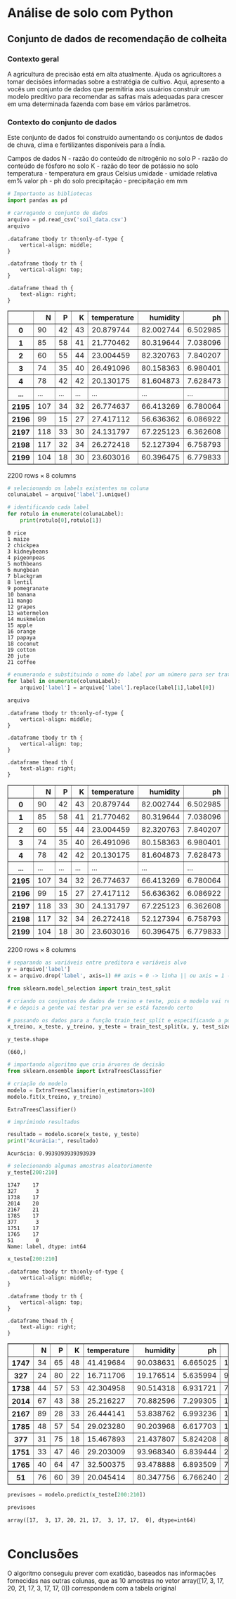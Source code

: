 <h1>Análise de solo com Python</h1>
<h2>Conjunto de dados de recomendação de colheita</h2>
<h3>Contexto geral</h3>
A agricultura de precisão está em alta atualmente. Ajuda os agricultores a tomar decisões informadas sobre a estratégia de cultivo. Aqui, apresento a vocês um conjunto de dados que permitiria aos usuários construir um modelo preditivo para recomendar as safras mais adequadas para crescer em uma determinada fazenda com base em vários parâmetros.

<h3>Contexto do conjunto de dados</h3>
Este conjunto de dados foi construído aumentando os conjuntos de dados de chuva, clima e fertilizantes disponíveis para a Índia.

Campos de dados
N - razão do conteúdo de nitrogênio no solo
P - razão do conteúdo de fósforo no solo
K - razão do teor de potássio no solo
temperatura - temperatura em graus Celsius
umidade - umidade relativa em%
valor ph - ph do solo
precipitação - precipitação em mm




```python
# Importanto as bibliotecas
import pandas as pd

# carregando o conjunto de dados
arquivo = pd.read_csv('soil_data.csv')
arquivo
```




<div>

    .dataframe tbody tr th:only-of-type {
        vertical-align: middle;
    }

    .dataframe tbody tr th {
        vertical-align: top;
    }

    .dataframe thead th {
        text-align: right;
    }

<table border="1" class="dataframe">
  <thead>
    <tr style="text-align: right;">
      <th></th>
      <th>N</th>
      <th>P</th>
      <th>K</th>
      <th>temperature</th>
      <th>humidity</th>
      <th>ph</th>
      <th>rainfall</th>
      <th>label</th>
    </tr>
  </thead>
  <tbody>
    <tr>
      <th>0</th>
      <td>90</td>
      <td>42</td>
      <td>43</td>
      <td>20.879744</td>
      <td>82.002744</td>
      <td>6.502985</td>
      <td>202.935536</td>
      <td>rice</td>
    </tr>
    <tr>
      <th>1</th>
      <td>85</td>
      <td>58</td>
      <td>41</td>
      <td>21.770462</td>
      <td>80.319644</td>
      <td>7.038096</td>
      <td>226.655537</td>
      <td>rice</td>
    </tr>
    <tr>
      <th>2</th>
      <td>60</td>
      <td>55</td>
      <td>44</td>
      <td>23.004459</td>
      <td>82.320763</td>
      <td>7.840207</td>
      <td>263.964248</td>
      <td>rice</td>
    </tr>
    <tr>
      <th>3</th>
      <td>74</td>
      <td>35</td>
      <td>40</td>
      <td>26.491096</td>
      <td>80.158363</td>
      <td>6.980401</td>
      <td>242.864034</td>
      <td>rice</td>
    </tr>
    <tr>
      <th>4</th>
      <td>78</td>
      <td>42</td>
      <td>42</td>
      <td>20.130175</td>
      <td>81.604873</td>
      <td>7.628473</td>
      <td>262.717340</td>
      <td>rice</td>
    </tr>
    <tr>
      <th>...</th>
      <td>...</td>
      <td>...</td>
      <td>...</td>
      <td>...</td>
      <td>...</td>
      <td>...</td>
      <td>...</td>
      <td>...</td>
    </tr>
    <tr>
      <th>2195</th>
      <td>107</td>
      <td>34</td>
      <td>32</td>
      <td>26.774637</td>
      <td>66.413269</td>
      <td>6.780064</td>
      <td>177.774507</td>
      <td>coffee</td>
    </tr>
    <tr>
      <th>2196</th>
      <td>99</td>
      <td>15</td>
      <td>27</td>
      <td>27.417112</td>
      <td>56.636362</td>
      <td>6.086922</td>
      <td>127.924610</td>
      <td>coffee</td>
    </tr>
    <tr>
      <th>2197</th>
      <td>118</td>
      <td>33</td>
      <td>30</td>
      <td>24.131797</td>
      <td>67.225123</td>
      <td>6.362608</td>
      <td>173.322839</td>
      <td>coffee</td>
    </tr>
    <tr>
      <th>2198</th>
      <td>117</td>
      <td>32</td>
      <td>34</td>
      <td>26.272418</td>
      <td>52.127394</td>
      <td>6.758793</td>
      <td>127.175293</td>
      <td>coffee</td>
    </tr>
    <tr>
      <th>2199</th>
      <td>104</td>
      <td>18</td>
      <td>30</td>
      <td>23.603016</td>
      <td>60.396475</td>
      <td>6.779833</td>
      <td>140.937041</td>
      <td>coffee</td>
    </tr>
  </tbody>
</table>
<p>2200 rows × 8 columns</p>
</div>




```python
# selecionando os labels existentes na coluna
colunaLabel = arquivo['label'].unique()

# identificando cada label
for rotulo in enumerate(colunaLabel):
    print(rotulo[0],rotulo[1])
```

    0 rice
    1 maize
    2 chickpea
    3 kidneybeans
    4 pigeonpeas
    5 mothbeans
    6 mungbean
    7 blackgram
    8 lentil
    9 pomegranate
    10 banana
    11 mango
    12 grapes
    13 watermelon
    14 muskmelon
    15 apple
    16 orange
    17 papaya
    18 coconut
    19 cotton
    20 jute
    21 coffee
    


```python
# enumerando e substituindo o nome do label por um número para ser tratado em python
for label in enumerate(colunaLabel):
    arquivo['label'] = arquivo['label'].replace(label[1],label[0])
    
arquivo
```




<div>

    .dataframe tbody tr th:only-of-type {
        vertical-align: middle;
    }

    .dataframe tbody tr th {
        vertical-align: top;
    }

    .dataframe thead th {
        text-align: right;
    }

<table border="1" class="dataframe">
  <thead>
    <tr style="text-align: right;">
      <th></th>
      <th>N</th>
      <th>P</th>
      <th>K</th>
      <th>temperature</th>
      <th>humidity</th>
      <th>ph</th>
      <th>rainfall</th>
      <th>label</th>
    </tr>
  </thead>
  <tbody>
    <tr>
      <th>0</th>
      <td>90</td>
      <td>42</td>
      <td>43</td>
      <td>20.879744</td>
      <td>82.002744</td>
      <td>6.502985</td>
      <td>202.935536</td>
      <td>0</td>
    </tr>
    <tr>
      <th>1</th>
      <td>85</td>
      <td>58</td>
      <td>41</td>
      <td>21.770462</td>
      <td>80.319644</td>
      <td>7.038096</td>
      <td>226.655537</td>
      <td>0</td>
    </tr>
    <tr>
      <th>2</th>
      <td>60</td>
      <td>55</td>
      <td>44</td>
      <td>23.004459</td>
      <td>82.320763</td>
      <td>7.840207</td>
      <td>263.964248</td>
      <td>0</td>
    </tr>
    <tr>
      <th>3</th>
      <td>74</td>
      <td>35</td>
      <td>40</td>
      <td>26.491096</td>
      <td>80.158363</td>
      <td>6.980401</td>
      <td>242.864034</td>
      <td>0</td>
    </tr>
    <tr>
      <th>4</th>
      <td>78</td>
      <td>42</td>
      <td>42</td>
      <td>20.130175</td>
      <td>81.604873</td>
      <td>7.628473</td>
      <td>262.717340</td>
      <td>0</td>
    </tr>
    <tr>
      <th>...</th>
      <td>...</td>
      <td>...</td>
      <td>...</td>
      <td>...</td>
      <td>...</td>
      <td>...</td>
      <td>...</td>
      <td>...</td>
    </tr>
    <tr>
      <th>2195</th>
      <td>107</td>
      <td>34</td>
      <td>32</td>
      <td>26.774637</td>
      <td>66.413269</td>
      <td>6.780064</td>
      <td>177.774507</td>
      <td>21</td>
    </tr>
    <tr>
      <th>2196</th>
      <td>99</td>
      <td>15</td>
      <td>27</td>
      <td>27.417112</td>
      <td>56.636362</td>
      <td>6.086922</td>
      <td>127.924610</td>
      <td>21</td>
    </tr>
    <tr>
      <th>2197</th>
      <td>118</td>
      <td>33</td>
      <td>30</td>
      <td>24.131797</td>
      <td>67.225123</td>
      <td>6.362608</td>
      <td>173.322839</td>
      <td>21</td>
    </tr>
    <tr>
      <th>2198</th>
      <td>117</td>
      <td>32</td>
      <td>34</td>
      <td>26.272418</td>
      <td>52.127394</td>
      <td>6.758793</td>
      <td>127.175293</td>
      <td>21</td>
    </tr>
    <tr>
      <th>2199</th>
      <td>104</td>
      <td>18</td>
      <td>30</td>
      <td>23.603016</td>
      <td>60.396475</td>
      <td>6.779833</td>
      <td>140.937041</td>
      <td>21</td>
    </tr>
  </tbody>
</table>
<p>2200 rows × 8 columns</p>
</div>




```python
# separando as variáveis entre preditora e variáveis alvo
y = arquivo['label']
x = arquivo.drop('label', axis=1) ## axis = 0 -> linha || ou axis = 1 -> coluna

```


```python
from sklearn.model_selection import train_test_split

# criando os conjuntos de dados de treino e teste, pois o modelo vai receber alguns dados para treinar  (aprender) 
# e depois a gente vai testar pra ver se está fazendo certo

# passando os dados para a função train_test_split e especificando a porcentagem 30% para teste e 70% (o restante) para treino
x_treino, x_teste, y_treino, y_teste = train_test_split(x, y, test_size = 0.3)
```


```python
y_teste.shape
```




    (660,)




```python
# importando algoritmo que cria árvores de decisão
from sklearn.ensemble import ExtraTreesClassifier

# criação do modelo
modelo = ExtraTreesClassifier(n_estimators=100)
modelo.fit(x_treino, y_treino)
```




    ExtraTreesClassifier()




```python
# imprimindo resultados

resultado = modelo.score(x_teste, y_teste)
print("Acurácia:", resultado)
```

    Acurácia: 0.9939393939393939
    


```python
# selecionando algumas amostras aleatoriamente
y_teste[200:210]
```




    1747    17
    327      3
    1738    17
    2014    20
    2167    21
    1785    17
    377      3
    1751    17
    1765    17
    51       0
    Name: label, dtype: int64




```python
x_teste[200:210]
```




<div>

    .dataframe tbody tr th:only-of-type {
        vertical-align: middle;
    }

    .dataframe tbody tr th {
        vertical-align: top;
    }

    .dataframe thead th {
        text-align: right;
    }

<table border="1" class="dataframe">
  <thead>
    <tr style="text-align: right;">
      <th></th>
      <th>N</th>
      <th>P</th>
      <th>K</th>
      <th>temperature</th>
      <th>humidity</th>
      <th>ph</th>
      <th>rainfall</th>
    </tr>
  </thead>
  <tbody>
    <tr>
      <th>1747</th>
      <td>34</td>
      <td>65</td>
      <td>48</td>
      <td>41.419684</td>
      <td>90.038631</td>
      <td>6.665025</td>
      <td>199.309643</td>
    </tr>
    <tr>
      <th>327</th>
      <td>24</td>
      <td>80</td>
      <td>22</td>
      <td>16.711706</td>
      <td>19.176514</td>
      <td>5.635994</td>
      <td>96.772858</td>
    </tr>
    <tr>
      <th>1738</th>
      <td>44</td>
      <td>57</td>
      <td>53</td>
      <td>42.304958</td>
      <td>90.514318</td>
      <td>6.931721</td>
      <td>74.876786</td>
    </tr>
    <tr>
      <th>2014</th>
      <td>67</td>
      <td>43</td>
      <td>38</td>
      <td>25.216227</td>
      <td>70.882596</td>
      <td>7.299305</td>
      <td>195.864555</td>
    </tr>
    <tr>
      <th>2167</th>
      <td>89</td>
      <td>28</td>
      <td>33</td>
      <td>26.444141</td>
      <td>53.838762</td>
      <td>6.993236</td>
      <td>175.372331</td>
    </tr>
    <tr>
      <th>1785</th>
      <td>48</td>
      <td>57</td>
      <td>54</td>
      <td>29.023280</td>
      <td>90.203968</td>
      <td>6.617703</td>
      <td>126.806987</td>
    </tr>
    <tr>
      <th>377</th>
      <td>31</td>
      <td>75</td>
      <td>18</td>
      <td>15.467893</td>
      <td>21.437807</td>
      <td>5.824208</td>
      <td>88.887961</td>
    </tr>
    <tr>
      <th>1751</th>
      <td>33</td>
      <td>47</td>
      <td>46</td>
      <td>29.203009</td>
      <td>93.968340</td>
      <td>6.839444</td>
      <td>209.408331</td>
    </tr>
    <tr>
      <th>1765</th>
      <td>40</td>
      <td>64</td>
      <td>47</td>
      <td>32.500375</td>
      <td>93.478888</td>
      <td>6.893509</td>
      <td>71.737595</td>
    </tr>
    <tr>
      <th>51</th>
      <td>76</td>
      <td>60</td>
      <td>39</td>
      <td>20.045414</td>
      <td>80.347756</td>
      <td>6.766240</td>
      <td>208.581016</td>
    </tr>
  </tbody>
</table>
</div>




```python
previsoes = modelo.predict(x_teste[200:210])
```


```python
previsoes
```




    array([17,  3, 17, 20, 21, 17,  3, 17, 17,  0], dtype=int64)




```python

```

<h1>Conclusões</h1>

O algoritmo conseguiu prever com exatidão, baseados nas informações fornecidas nas outras colunas, que as 10 amostras no vetor array([17,  3, 17, 20, 21, 17,  3, 17, 17,  0]) correspondem com a tabela original 
